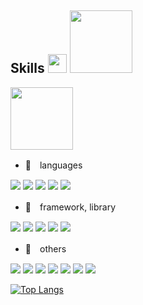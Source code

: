 <h2>
<!--   <img src="https://github.com/user-attachments/assets/c9854c81-a0df-436e-99e4-9acaa3616f2a" height="35px" alt="Skills" />  -->
  Skills
  <img src="https://github.com/user-attachments/assets/af75990f-efab-4bb2-b4a1-0b5920aae721" width="30px" />
<!--   <img src="https://media.giphy.com/media/hvRJCLFzcasrR4ia7z/giphy.gif" width="25px" /> -->
  <img src="https://github.com/user-attachments/assets/ec23404e-2cf6-426a-ba67-6451d982dcbe"  width="100px" />
</h2>

  <img src="https://github.com/user-attachments/assets/e97acda7-028a-46ef-a5a1-3241c4975924"  width="100px" />

-  🌱　languages

  <p style="display:inline;">
  <img src="https://img.shields.io/badge/javascript-fffafa.svg?logo=javascript&style=for-the-badge" />
  <img src="https://img.shields.io/badge/typescript-fffafa.svg?logo=typescript&style=for-the-badge" />
  <img src="https://img.shields.io/badge/-Sass-fffafa.svg?logo=sass&style=for-the-badge" />
  <img src="https://img.shields.io/badge/MySQL-fffafa.svg?logo=MySQL&style=for-the-badge" />
  <img src="https://img.shields.io/badge/php-fffafa.svg?logo=php&style=for-the-badge" />
</p>


-  🌷　framework, library

<p style="display:inline;">
  <img src="https://img.shields.io/badge/-React-fffafa?style=for-the-badge&logo=react&logoColor=61DAFB" />
  <img src="https://img.shields.io/badge/vue.js-fffafa.svg?logo=vue.js&style=for-the-badge" />
  <img src="https://img.shields.io/badge/-next.js-fffafa?style=for-the-badge&logo=next.js&logoColor=black" />
  <img src="https://img.shields.io/badge/-TailwindCSS-fffafa.svg?logo=tailwindcss&style=for-the-badge" />
  <img src="https://img.shields.io/badge/laravel-fffafa.svg?logo=laravel&style=for-the-badge" />
  
</p>

-  🍪　others

<p style="display:inline;">
  <img src="https://img.shields.io/badge/storybook-fffafa.svg?logo=storybook&style=for-the-badge" />
  <img src="https://img.shields.io/badge/-Node.js-fffafa.svg?logo=node.js&style=for-the-badge" />
  <img src="https://img.shields.io/badge/gulp-fffafa.svg?logo=gulp&style=for-the-badge" />
  <img src="https://img.shields.io/badge/figma-fffafa.svg?logo=figma&style=for-the-badge" />
  <img src="https://img.shields.io/badge/git-fffafa.svg?logo=git&style=for-the-badge" />
  <img src="https://img.shields.io/badge/lightHouse-fffafa.svg?logo=lightHouse&style=for-the-badge" />
  <img src="https://img.shields.io/badge/googleSearchConsole-fffafa.svg?logo=googleSearchConsole&style=for-the-badge" />
</p>


[![Top Langs](https://github-readme-stats.vercel.app/api/top-langs/?username=bloom-294&layout=compact)](https://github.com/anuraghazra/github-readme-stats)


<!--
<p style="display:inline;">
  <img src="https://img.shields.io/badge/-React-fffafa?style=for-the-badge&logo=react&logoColor=61DAFB" />
  <img src="https://img.shields.io/badge/vue.js-fffafa.svg?logo=vue.js&style=for-the-badge" />
  <img src="https://img.shields.io/badge/storybook-fffafa.svg?logo=storybook&style=for-the-badge" />
  <img src="https://img.shields.io/badge/javascript-fffafa.svg?logo=javascript&style=for-the-badge" />
  <img src="https://img.shields.io/badge/typescript-fffafa.svg?logo=typescript&style=for-the-badge" />
  <img src="https://img.shields.io/badge/-next.js-fffafa?style=for-the-badge&logo=next.js&logoColor=black" />
  <img src="https://img.shields.io/badge/-Sass-fffafa.svg?logo=sass&style=for-the-badge" />
  <img src="https://img.shields.io/badge/-TailwindCSS-fffafa.svg?logo=tailwindcss&style=for-the-badge" />
  <img src="https://img.shields.io/badge/-Node.js-fffafa.svg?logo=node.js&style=for-the-badge" />
  <img src="https://img.shields.io/badge/gulp-fffafa.svg?logo=gulp&style=for-the-badge" />
  <img src="https://img.shields.io/badge/figma-fffafa.svg?logo=figma&style=for-the-badge" />
  <img src="https://img.shields.io/badge/git-fffafa.svg?logo=git&style=for-the-badge" />
   <img src="https://img.shields.io/badge/MySQL-fffafa.svg?logo=MySQL&style=for-the-badge" />
  <img src="https://img.shields.io/badge/php-fffafa.svg?logo=php&style=for-the-badge" />
  <img src="https://img.shields.io/badge/laravel-fffafa.svg?logo=laravel&style=for-the-badge" />
</p>
-->

<!-- [![Anurag's GitHub stats](https://github-readme-stats.vercel.app/api?username=bloom-294)](https://github.com/anuraghazra/github-readme-stats) -->
